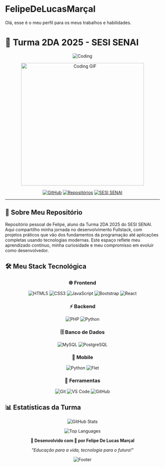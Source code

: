 # FelipeDeLucasMarçal
Olá, esse é o meu perfil para os meus trabalhos e habilidades.
# 🚀 Turma 2DA 2025 - SESI SENAI

<div align="center">
  
  ![Coding](https://readme-typing-svg.herokuapp.com?font=Fira+Code&size=32&duration=2800&pause=2000&color=FF6B35&center=true&vCenter=true&width=940&lines=Bem-vindos+ao+Meu+GitHub!;Fullstack+Dev+Explorando+IA+e+Segurança+Digital!)
  
  <img src="https://media.giphy.com/media/qgQUggAC3Pfv687qPC/giphy.gif" width="400" alt="Coding GIF"/>
  
  [![GitHub](https://img.shields.io/badge/GitHub-FelipeDeLucas-181717?style=for-the-badge&logo=github)](https://github.com/FelipeDeLucas)
  [![Repositórios](https://img.shields.io/badge/Repositórios-6+-FF6B35?style=for-the-badge)](https://github.com/FelipeDeLucas)
  [![SESI SENAI](https://img.shields.io/badge/SESI_SENAI-2025-0052CC?style=for-the-badge)](https://github.com/SesiSenaiDA2025)

</div>

---

## 🎯 Sobre Meu Repositório

Repositório pessoal de Felipe, aluno da Turma 2DA 2025 do SESI SENAI. Aqui compartilho minha jornada no desenvolvimento Fullstack, com projetos práticos que vão dos fundamentos da programação até aplicações completas usando tecnologias modernas. Este espaço reflete meu aprendizado contínuo, minha curiosidade e meu compromisso em evoluir como desenvolvedor.

## 🛠️ Meu Stack Tecnológica

<div align="center">

### 🌐 Frontend
![HTML5](https://img.shields.io/badge/HTML5-E34F26?style=for-the-badge&logo=html5&logoColor=white)
![CSS3](https://img.shields.io/badge/CSS3-1572B6?style=for-the-badge&logo=css3&logoColor=white)
![JavaScript](https://img.shields.io/badge/JavaScript-F7DF1E?style=for-the-badge&logo=javascript&logoColor=black)
![Bootstrap](https://img.shields.io/badge/Bootstrap-563D7C?style=for-the-badge&logo=bootstrap&logoColor=white)
![React](https://img.shields.io/badge/React-20232A?style=for-the-badge&logo=react&logoColor=61DAFB)

### ⚡ Backend
![PHP](https://img.shields.io/badge/PHP-777BB4?style=for-the-badge&logo=php&logoColor=white)
![Python](https://img.shields.io/badge/Python-3776AB?style=for-the-badge&logo=python&logoColor=white)

### 🗄️ Banco de Dados
![MySQL](https://img.shields.io/badge/MySQL-00000F?style=for-the-badge&logo=mysql&logoColor=white)
![PostgreSQL](https://img.shields.io/badge/PostgreSQL-316192?style=for-the-badge&logo=postgresql&logoColor=white)

### 📱 Mobile
![Python](https://img.shields.io/badge/Python_Flet-3776AB?style=for-the-badge&logo=python&logoColor=white)
![Flet](https://img.shields.io/badge/Flet-FF6B35?style=for-the-badge&logo=flutter&logoColor=white)

### 🔧 Ferramentas
![Git](https://img.shields.io/badge/Git-E34F26?style=for-the-badge&logo=git&logoColor=white)
![VS Code](https://img.shields.io/badge/VS_Code-0078D4?style=for-the-badge&logo=visual%20studio%20code&logoColor=white)
![GitHub](https://img.shields.io/badge/GitHub-181717?style=for-the-badge&logo=github&logoColor=white)

</div>


## 📊 Estatísticas da Turma

<div align="center">
  
  ![GitHub Stats](https://github-readme-stats.vercel.app/api?username=FelipeDeLucas&show_icons=true&theme=tokyonight&count_private=true)
  
  ![Top Languages](https://github-readme-stats.vercel.app/api/top-langs/?username=SesiSenaiDA2025&layout=compact&theme=tokyonight)

</div>


<div align="center">
  
  **🌟 Desenvolvido com 💜 por Felipe De Lucas Marçal**
  
  *"Educação para a vida, tecnologia para o futuro!"*
  
  ![Footer](https://capsule-render.vercel.app/api?type=waving&color=0052CC&height=100&section=footer)

</div>
